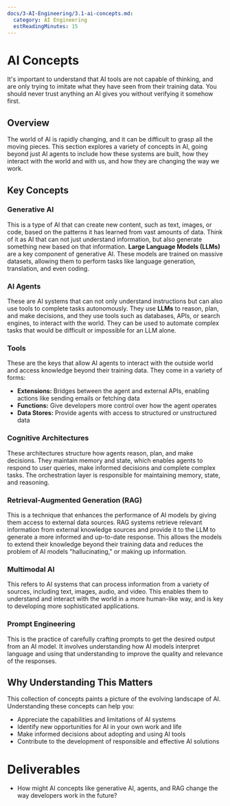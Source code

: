 ```yaml
---
docs/3-AI-Engineering/3.1-ai-concepts.md:
  category: AI Engineering
  estReadingMinutes: 15
---
```

# AI Concepts

It's important to understand that AI tools are not capable of thinking, and are only trying to imitate what they have seen from their training data. You should never trust anything an AI gives you without verifying it somehow first.

## Overview

The world of AI is rapidly changing, and it can be difficult to grasp all the moving pieces. This section explores a variety of concepts in AI, going beyond just AI agents to include how these systems are built, how they interact with the world and with us, and how they are changing the way we work.

## Key Concepts

### Generative AI

This is a type of AI that can create new content, such as text, images, or code, based on the patterns it has learned from vast amounts of data. Think of it as AI that can not just understand information, but also generate something new based on that information. **Large Language Models (LLMs)** are a key component of generative AI. These models are trained on massive datasets, allowing them to perform tasks like language generation, translation, and even coding.

### AI Agents

These are AI systems that can not only understand instructions but can also use tools to complete tasks autonomously. They use **LLMs** to reason, plan, and make decisions, and they use tools such as databases, APIs, or search engines, to interact with the world. They can be used to automate complex tasks that would be difficult or impossible for an LLM alone.

### Tools

These are the keys that allow AI agents to interact with the outside world and access knowledge beyond their training data. They come in a variety of forms:

- **Extensions:** Bridges between the agent and external APIs, enabling actions like sending emails or fetching data
- **Functions:** Give developers more control over how the agent operates
- **Data Stores:** Provide agents with access to structured or unstructured data

### Cognitive Architectures

These architectures structure how agents reason, plan, and make decisions. They maintain memory and state, which enables agents to respond to user queries, make informed decisions and complete complex tasks. The orchestration layer is responsible for maintaining memory, state, and reasoning.

### Retrieval-Augmented Generation (RAG)

This is a technique that enhances the performance of AI models by giving them access to external data sources. RAG systems retrieve relevant information from external knowledge sources and provide it to the LLM to generate a more informed and up-to-date response. This allows the models to extend their knowledge beyond their training data and reduces the problem of AI models "hallucinating," or making up information.

### Multimodal AI

This refers to AI systems that can process information from a variety of sources, including text, images, audio, and video. This enables them to understand and interact with the world in a more human-like way, and is key to developing more sophisticated applications.

### Prompt Engineering

This is the practice of carefully crafting prompts to get the desired output from an AI model. It involves understanding how AI models interpret language and using that understanding to improve the quality and relevance of the responses.

## Why Understanding This Matters

This collection of concepts paints a picture of the evolving landscape of AI. Understanding these concepts can help you:

- Appreciate the capabilities and limitations of AI systems
- Identify new opportunities for AI in your own work and life
- Make informed decisions about adopting and using AI tools
- Contribute to the development of responsible and effective AI solutions

# Deliverables

- How might AI concepts like generative AI, agents, and RAG change the way developers work in the future?
